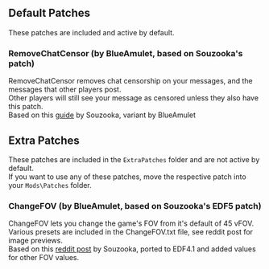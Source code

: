 ## Default Patches
These patches are included and active by default.  

### RemoveChatCensor (by BlueAmulet, based on Souzooka's patch)
RemoveChatCensor removes chat censorship on your messages, and the messages that other players post.  
Other players will still see your message as censored unless they also have this patch.  
Based on this [guide](https://steamcommunity.com/sharedfiles/filedetails/?id=1814868040) by Souzooka, variant by BlueAmulet  

## Extra Patches
These patches are included in the `ExtraPatches` folder and are not active by default.  
If you want to use any of these patches, move the respective patch into your `Mods\Patches` folder.

### ChangeFOV (by BlueAmulet, based on Souzooka's EDF5 patch)
ChangeFOV lets you change the game's FOV from it's default of 45 vFOV.  
Various presets are included in the ChangeFOV.txt file, see reddit post for image previews.  
Based on this [reddit post](https://reddit.com/r/EDF/comments/d7mjhw/has_there_been_an_fov_hack_yet/f17bbwn/) by Souzooka, ported to EDF4.1 and added values for other FOV values.  
